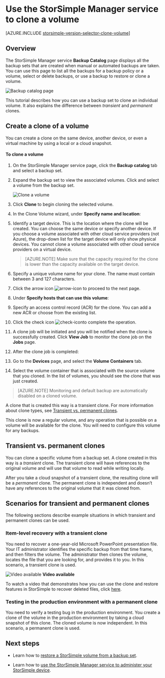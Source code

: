 <properties
   pageTitle="Clone your StorSimple volume | Microsoft Azure"
   description="Describes the different clone types and when to use them, and explains how you can use a backup set to clone an individual volume."
   services="storsimple"
   documentationCenter="NA"
   authors="alkohli"
   manager="carmonm"
   editor="" />
<tags 
   ms.service="storsimple"
   ms.devlang="NA"
   ms.topic="article"
   ms.tgt_pltfrm="NA"
   ms.workload="TBD"
   ms.date="04/18/2015"
   ms.author="alkohli" />

# Use the StorSimple Manager service to clone a volume

[AZURE.INCLUDE [storsimple-version-selector-clone-volume](../../includes/storsimple-version-selector-clone-volume.md)]

## Overview

The StorSimple Manager service **Backup Catalog** page displays all the backup sets that are created when manual or automated backups are taken. You can use this page to list all the backups for a backup policy or a volume, select or delete backups, or use a backup to restore or clone a volume.

![Backup catalog page](./media/storsimple-clone-volume/HCS_BackupCatalog.png)  

This tutorial describes how you can use a backup set to clone an individual volume. It also explains the difference between *transient* and *permanent* clones. 

## Create a clone of a volume

You can create a clone on the same device, another device, or even a virtual machine by using a local or a cloud snapshot.

#### To clone a volume

1. On the StorSimple Manager service page, click the **Backup catalog** tab and select a backup set.

2. Expand the backup set to view the associated volumes. Click and select a volume from the backup set.

     ![Clone a volume](./media/storsimple-clone-volume/HCS_Clone.png) 

3. Click **Clone** to begin cloning the selected volume.

4. In the Clone Volume wizard, under **Specify name and location**:

  1. Identify a target device. This is the location where the clone will be created. You can choose the same device or specify another device. If you choose a volume associated with other cloud service providers (not Azure), the drop-down list for the target device will only show physical devices. You cannot clone a volume associated with other cloud service providers on a virtual device.

        >  [AZURE.NOTE] Make sure that the capacity required for the clone is lower than the capacity available on the target device.
  2. Specify a unique volume name for your clone. The name must contain between 3 and 127 characters.
  3. Click the arrow icon ![arrow-icon](./media/storsimple-clone-volume/HCS_ArrowIcon.png) to proceed to the next page.

5. Under **Specify hosts that can use this volume**:

  1. Specify an access control record (ACR) for the clone. You can add a new ACR or choose from the existing list.
  2. Click the check icon ![check-icon](./media/storsimple-clone-volume/HCS_CheckIcon.png)to complete the operation.

6. A clone job will be initiated and you will be notified when the clone is successfully created. Click **View Job** to monitor the clone job on the **Jobs** page.

7. After the clone job is completed:

  1. Go to the **Devices** page, and select the **Volume Containers** tab. 
  2. Select the volume container that is associated with the source volume that you cloned. In the list of volumes, you should see the clone that was just created.

>[AZURE.NOTE] Monitoring and default backup are automatically disabled on a cloned volume.

A clone that is created this way is a transient clone. For more information about clone types, see [Transient vs. permanent clones](#transient-vs.-permanent-clones).

This clone is now a regular volume, and any operation that is possible on a volume will be available for the clone. You will need to configure this volume for any backups.

## Transient vs. permanent clones

You can clone a specific volume from a backup set. A clone created in this way is a *transient* clone. The transient clone will have references to the original volume and will use that volume to read while writing locally. 

After you take a cloud snapshot of a transient clone, the resulting clone will be a *permanent* clone. The permanent clone is independent and doesn’t have any references to the original volume that it was cloned from.  

## Scenarios for transient and permanent clones

The following sections describe example situations in which transient and permanent clones can be used.

### Item-level recovery with a transient clone

You need to recover a one-year-old Microsoft PowerPoint presentation file. Your IT administrator identifies the specific backup from that time frame, and then filters the volume. The administrator then clones the volume, locates the file that you are looking for, and provides it to you. In this scenario, a transient clone is used. 
 
![Video available](./media/storsimple-clone-volume/Video_icon.png) **Video available**

To watch a video that demonstrates how you can use the clone and restore features in StorSimple to recover deleted files, click [here](https://azure.microsoft.com/documentation/videos/storsimple-recover-deleted-files-with-storsimple/).

### Testing in the production environment with a permanent clone

You need to verify a testing bug in the production environment. You create a clone of the volume in the production environment by taking a cloud snapshot of this clone. The cloned volume is now independent. In this scenario, a permanent clone is used.

## Next steps
- Learn how to [restore a StorSimple volume from a backup set](storsimple-restore-from-backup-set.md).

- Learn how to [use the StorSimple Manager service to administer your StorSimple device](storsimple-manager-service-administration.md).

 
